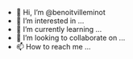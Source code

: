 - 👋 Hi, I’m @benoitvilleminot
- 👀 I’m interested in ...
- 🌱 I’m currently learning ...
- 💞️ I’m looking to collaborate on ...
- 📫 How to reach me ...

<!---
benoitvilleminot/benoitvilleminot is a ✨ special ✨ repository because its `README.md` (this file) appears on your GitHub profile.
You can click the Preview link to take a look at your changes.
--->

